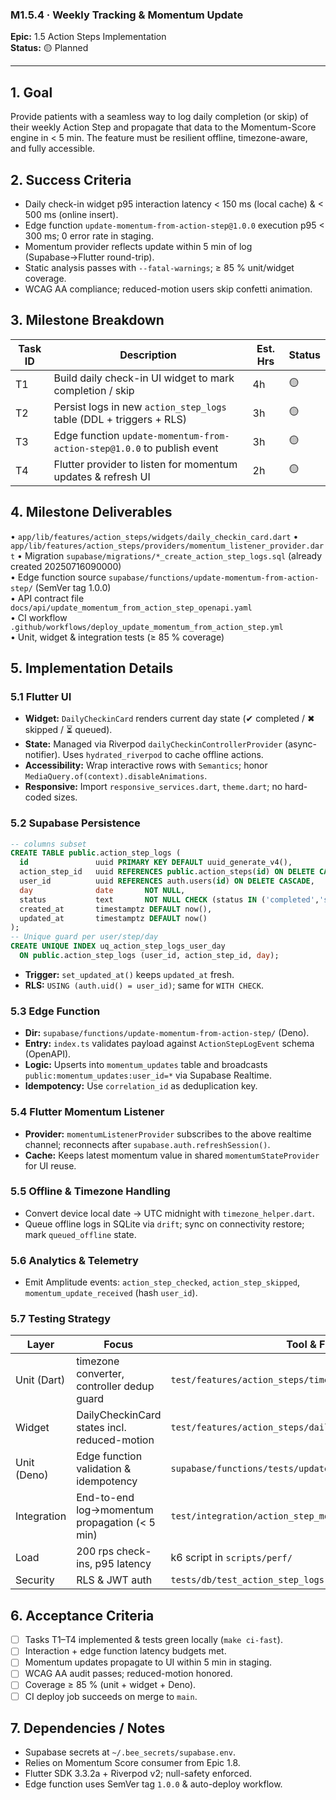 ### M1.5.4 · Weekly Tracking & Momentum Update

**Epic:** 1.5 Action Steps Implementation\
**Status:** 🟡 Planned

---

## 1. Goal

Provide patients with a seamless way to log daily completion (or skip) of their
weekly Action Step and propagate that data to the Momentum-Score engine in < 5
min. The feature must be resilient offline, timezone-aware, and fully
accessible.

## 2. Success Criteria

- Daily check-in widget p95 interaction latency < 150 ms (local cache) & < 500
  ms (online insert).
- Edge function `update-momentum-from-action-step@1.0.0` execution p95 < 300 ms;
  0 error rate in staging.
- Momentum provider reflects update within 5 min of log (Supabase→Flutter
  round-trip).
- Static analysis passes with `--fatal-warnings`; ≥ 85 % unit/widget coverage.
- WCAG AA compliance; reduced-motion users skip confetti animation.

## 3. Milestone Breakdown

| Task ID | Description                                                             | Est. Hrs | Status |
| ------- | ----------------------------------------------------------------------- | -------- | ------ |
| T1      | Build daily check-in UI widget to mark completion / skip                | 4h       | 🟡     |
| T2      | Persist logs in new `action_step_logs` table (DDL + triggers + RLS)     | 3h       | 🟡     |
| T3      | Edge function `update-momentum-from-action-step@1.0.0` to publish event | 3h       | 🟡     |
| T4      | Flutter provider to listen for momentum updates & refresh UI            | 2h       | 🟡     |

## 4. Milestone Deliverables

• `app/lib/features/action_steps/widgets/daily_checkin_card.dart` •
`app/lib/features/action_steps/providers/momentum_listener_provider.dart` •
Migration `supabase/migrations/*_create_action_step_logs.sql` (already
created 20250716090000)\
• Edge function source `supabase/functions/update-momentum-from-action-step/`
(SemVer tag 1.0.0)\
• API contract file `docs/api/update_momentum_from_action_step_openapi.yaml`\
• CI workflow `.github/workflows/deploy_update_momentum_from_action_step.yml`\
• Unit, widget & integration tests (≥ 85 % coverage)

## 5. Implementation Details

### 5.1 Flutter UI

- **Widget:** `DailyCheckinCard` renders current day state (✔ completed / ✖
  skipped / ⏳ queued).
- **State:** Managed via Riverpod `dailyCheckinControllerProvider`
  (async-notifier). Uses `hydrated_riverpod` to cache offline actions.
- **Accessibility:** Wrap interactive rows with `Semantics`; honor
  `MediaQuery.of(context).disableAnimations`.
- **Responsive:** Import `responsive_services.dart`, `theme.dart`; no hard-coded
  sizes.

### 5.2 Supabase Persistence

```sql
-- columns subset
CREATE TABLE public.action_step_logs (
  id               uuid PRIMARY KEY DEFAULT uuid_generate_v4(),
  action_step_id   uuid REFERENCES public.action_steps(id) ON DELETE CASCADE,
  user_id          uuid REFERENCES auth.users(id) ON DELETE CASCADE,
  day              date       NOT NULL,
  status           text       NOT NULL CHECK (status IN ('completed','skipped')),
  created_at       timestamptz DEFAULT now(),
  updated_at       timestamptz DEFAULT now()
);
-- Unique guard per user/step/day
CREATE UNIQUE INDEX uq_action_step_logs_user_day
  ON public.action_step_logs (user_id, action_step_id, day);
```

- **Trigger:** `set_updated_at()` keeps `updated_at` fresh.
- **RLS:** `USING (auth.uid() = user_id)`; same for `WITH CHECK`.

### 5.3 Edge Function

- **Dir:** `supabase/functions/update-momentum-from-action-step/` (Deno).
- **Entry:** `index.ts` validates payload against `ActionStepLogEvent` schema
  (OpenAPI).
- **Logic:** Upserts into `momentum_updates` table and broadcasts
  `public:momentum_updates:user_id=*` via Supabase Realtime.
- **Idempotency:** Use `correlation_id` as deduplication key.

### 5.4 Flutter Momentum Listener

- **Provider:** `momentumListenerProvider` subscribes to the above realtime
  channel; reconnects after `supabase.auth.refreshSession()`.
- **Cache:** Keeps latest momentum value in shared `momentumStateProvider` for
  UI reuse.

### 5.5 Offline & Timezone Handling

- Convert device local date → UTC midnight with `timezone_helper.dart`.
- Queue offline logs in SQLite via `drift`; sync on connectivity restore; mark
  `queued_offline` state.

### 5.6 Analytics & Telemetry

- Emit Amplitude events: `action_step_checked`, `action_step_skipped`,
  `momentum_update_received` (hash `user_id`).

### 5.7 Testing Strategy

| Layer       | Focus                                         | Tool & File                                               |
| ----------- | --------------------------------------------- | --------------------------------------------------------- |
| Unit (Dart) | timezone converter, controller dedup guard    | `test/features/action_steps/timezone_helper_test.dart`    |
| Widget      | DailyCheckinCard states incl. reduced-motion  | `test/features/action_steps/daily_checkin_card_test.dart` |
| Unit (Deno) | Edge function validation & idempotency        | `supabase/functions/tests/update_momentum_test.ts`        |
| Integration | End-to-end log→momentum propagation (< 5 min) | `test/integration/action_step_momentum_flow_test.dart`    |
| Load        | 200 rps check-ins, p95 latency                | k6 script in `scripts/perf/`                              |
| Security    | RLS & JWT auth                                | `tests/db/test_action_step_logs.py`                       |

## 6. Acceptance Criteria

- [ ] Tasks T1–T4 implemented & tests green locally (`make ci-fast`).
- [ ] Interaction + edge function latency budgets met.
- [ ] Momentum updates propagate to UI within 5 min in staging.
- [ ] WCAG AA audit passes; reduced-motion honored.
- [ ] Coverage ≥ 85 % (unit + widget + Deno).
- [ ] CI deploy job succeeds on merge to `main`.

## 7. Dependencies / Notes

- Supabase secrets at `~/.bee_secrets/supabase.env`.
- Relies on Momentum Score consumer from Epic 1.8.
- Flutter SDK 3.3.2a + Riverpod v2; null-safety enforced.
- Edge function uses SemVer tag `1.0.0` & auto-deploy workflow.
